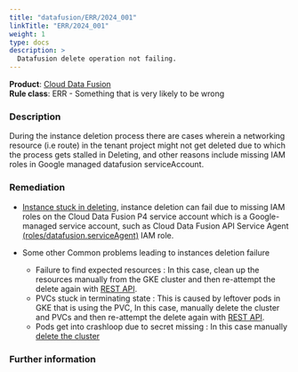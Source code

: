 ```yaml
---
title: "datafusion/ERR/2024_001"
linkTitle: "ERR/2024_001"
weight: 1
type: docs
description: >
  Datafusion delete operation not failing.
---
```


**Product**: [Cloud Data Fusion](https://cloud.google.com/data-fusion)\
**Rule class**: ERR - Something that is very likely to be wrong

### Description

During the instance deletion process there are cases wherein a networking
resource (i.e route) in the tenant project might not get deleted due to which
the process gets stalled in Deleting, and other reasons include missing IAM
roles in Google managed datafusion serviceAccount.

### Remediation
-  [Instance stuck in deleting](https://datafusion.atlassian.net/wiki/spaces/KB/pages/32276574/Instance+stuck+in+deleting), instance deletion can fail due to missing IAM roles on the Cloud Data Fusion P4 service account which is a Google-managed service account, such as Cloud Data Fusion API Service Agent [(roles/datafusion.serviceAgent)](https://cloud.google.com/iam/docs/understanding-roles#datafusion.serviceAgent) IAM role.

- Some other Common problems leading to instances deletion failure
  - Failure to find expected resources :
      In this case, clean up the resources manually from the GKE cluster and then re-attempt the delete again with [REST API](https://cloud.google.com/data-fusion/docs/reference/rest/v1beta1/projects.locations.instances/delete).
  - PVCs stuck in terminating state :
      This is caused by leftover pods in GKE that is using the PVC, In this case, manually delete the cluster and PVCs and then re-attempt the delete again with [REST API](https://cloud.google.com/data-fusion/docs/reference/rest/v1beta1/projects.locations.instances/delete).
  - Pods get into crashloop due to secret missing :
      In this case manually [delete the cluster](https://cloud.google.com/kubernetes-engine/docs/how-to/deleting-a-cluster#deleting_a_cluster)

### Further information

